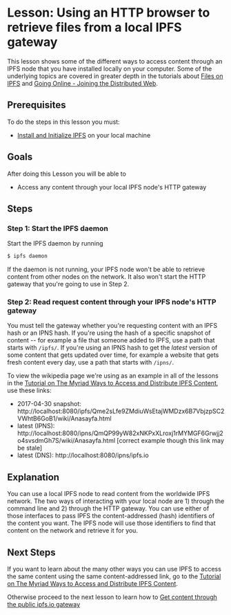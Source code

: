 # Lesson: Using an HTTP browser to retrieve files from a local IPFS gateway

This lesson shows some of the different ways to access content through an IPFS node that you have installed locally on your computer. Some of the underlying topics are covered in greater depth in the tutorials about [Files on IPFS](/files-on-ipfs/README.md) and [Going Online - Joining the Distributed Web](/going-online/README.md).

## Prerequisites
To do the steps in this lesson you must:
* [Install and Initialize IPFS](/install-ipfs/README.md) on your local machine

## Goals

After doing this Lesson you will be able to  
* Access any content through your local IPFS node's HTTP gateway

## Steps

### Step 1: Start the IPFS daemon

Start the IPFS daemon by running

```sh
$ ipfs daemon
```

If the daemon is not running, your IPFS node won't be able to retrieve content from other nodes on the network. It also won't start the HTTP gateway that you're going to use in Step 2.

### Step 2: Read request content through your IPFS node's HTTP gateway

You must tell the gateway whether you're requesting content with an IPFS hash or an IPNS hash. If you're using the hash of a specific snapshot of content -- for example a file that someone added to IPFS, use a path that starts with `/ipfs/`. If you're using an IPNS hash to get the _latest_ version of some content that gets updated over time, for example a website that gets fresh content every day, use a path that starts with `/ipns/`.

To view the wikipedia page we're using as an example in all of the lessons in the [Tutorial on The Myriad Ways to Access and Distribute IPFS Content](/avenues-for-access/README.md), use these links:

- 2017-04-30 snapshot: http://localhost:8080/ipfs/Qme2sLfe9ZMdiuWsEtajWMDzx6B7VbjzpSC2VWhtB6GoB1/wiki/Anasayfa.html
- latest (IPNS): http://localhost:8080/ipns/QmQP99yW82xNKPxXLroxj1rMYMGF6Grwjj2o4svsdmGh7S/wiki/Anasayfa.html [correct example though this link may be stale]
- latest (DNS): http://localhost:8080/ipns/ipfs.io

## Explanation

You can use a local IPFS node to read content from the worldwide IPFS network. The two ways of interacting with your local node are 1) through the command line and 2) through the HTTP gateway. You can use either of those interfaces to pass IPFS the content-addressed (hash) identifiers of the content you want. The IPFS node will use those identifiers to find that content on the network and retrieve it for you.

## Next Steps

If you want to learn about the many other ways you can use IPFS to access the same content using the same content-addressed link, go to the [Tutorial on The Myriad Ways to Access and Distribute IPFS Content](/avenues-for-access/README.md).

Otherwise proceed to the next lesson to learn how to [Get content through the public ipfs.io gateway](/classical-web/lessons/public-gateways.md)
